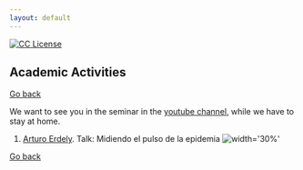 ```yaml
---
layout: default
---
```

<!-- badges -->
<!-- badges -->
[license-badge]: https://img.shields.io/badge/Licencia-CC-orange
[license]: https://creativecommons.org/licenses/by-nc-sa/3.0/deed.es
[![CC License][license-badge]][license]

## Academic Activities

[Go back](../)

We want to see you in the seminar in the [youtube channel](https://www.youtube.com/channel/UC0xcSLbzXcggYuz182gABaA/live), while we have to stay at home. 

1. [Arturo Erdely](https://sites.google.com/site/arturoerdely/).
Talk: Midiendo el pulso de la epidemia
![width='30%'](/_poster/CTIM_Pster_20-08.png)




<!---
![width='40%'](figs/QuantaCalaverita.png)
**Figure 1**: Quanta Calaverita 2019. 
--->

<!--- JO: with the original template --->
[Go back](../)



<!--- 

room pass

pr0gr4m4c10n2021_1
pr0gr4m4c10n2021_1


Change Mod password
programacion_2020-1
programacion_2020-1
programacion_2020-1


Chnge mode message

B13nv3n1d0s2020
B13nv3n1d0s2020
B13nv3n1d0s2020




--->
